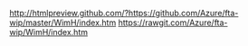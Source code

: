 http://htmlpreview.github.com/?https://github.com/Azure/fta-wip/master/WimH/index.htm
https://rawgit.com/Azure/fta-wip/WimH/index.htm
